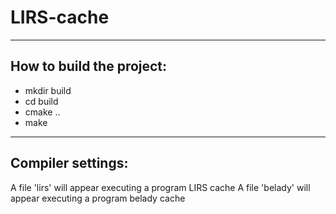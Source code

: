 # LIRS-cache
---
## How to build the project: 

* mkdir build
* cd build
* cmake ..
* make 
---
## Compiler settings:

A file 'lirs' will appear executing a program LIRS cache
A file 'belady' will appear executing a program belady cache